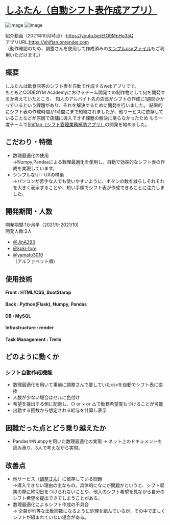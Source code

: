 # [しふたん（自動シフト表作成アプリ）](https://ninteen-shiftan.herokuapp.com/ )
![image](https://user-images.githubusercontent.com/84577532/203667854-5165996c-4016-4710-9648-535ccbd2c527.png)
![image](https://user-images.githubusercontent.com/84577532/203667870-a1a2de6a-6f6d-4442-a574-b3dd3f3b303f.png)

紹介動画（2021年10月時点）:https://youtu.be/EfO9MpHo35Q  
アプリURL:https://shiftan.onrender.com  
（動作確認のため、調整さんを使用して作成済みの[サンプルcsvファイル](https://drive.google.com/file/d/12_6FQxseXmUus_SJu3HnuNj_6cB4SF_k/view?usp=sharing)もご利用いただけます。）


## 概要
しふたんは飲食店等のシフト表を自動で作成するwebアプリです。  
もともとCODEGYM Academyにおけるチーム開発での制作物として何を開発するか考えていたところ、
知人のアルバイト先の店長がシフトの作成に1週間かかっているという課題があり、それを解決するために開発を行いました。
結果的にシフト表の作成時間が1時間にまで短縮されましたが、他サービスに依存していることなどが原因で店舗に導入できず課題の解決に至らなかったため
もう一度チームで[Shiftan（シフト管理業務補助アプリ）](https://github.com/nineteen2021/shiftan-v2)の開発を始めました。

## こだわり・特徴
- 数理最適化の使用  
→Numpy,Pandasによる数理最適化を使用し、自動で効率的なシフト表の作成を実現しています。  
- シンプルなUI・UXの構築  
→パソコンが苦手な人でも使いやすいように、ボタンの数を減らしそれそれを大きく表示することや、短い手順でシフト表が作成できることに注力しました。  

## 開発期間・人数
開発期間:1か月半（2021/9-2021/10)  
開発人数:3人  
- [＠JinA293](https://github.com/JinA293) 
- [＠koki-fore](https://github.com/koki-fore)
- [＠yamato3010](https://github.com/yamato3010)  
（アルファベット順）

## 使用技術
#### Front : HTML/CSS, BootStarap 
#### Back : Python(Flask), Numpy, Pandas  
#### DB : MySQL  
#### Infrastructure : render
#### Task Management : Trello

## どのように動くか
### シフト自動作成機能
- 数理最適化を用いて事前に調整さんで要していたcsvを自動でシフト表に変換
- 人数が少ない場合はセルに色付け
- 希望を提出する側に配慮し、○ or × or △で勤務希望度もつけることが可能
- 出勤する回数から想定される給与を計算し表示

## 困難だった点とどう乗り越えたか
- PandasやNumpyを用いた数理最適化の実現 
→ ネット上のドキュメントを読み漁り、3人で考えながら実現。

## 改善点
- 他サービス（[調整さん](https://chouseisan.com/)）に依存している問題  
→導入できない理由の主なもの。具体的になにが問題かというと、シフト収集の際に締切日をつけられないことや、他人のシフト希望を見ながら自分のシフト希望を提出できてしまうことがある。
- 数理最適化によるシフト作成の不具合  
→ 全員が均等な出勤回数になるように処理を組んでいるが、その中で正しくシフトが組まれていない場合がある。
